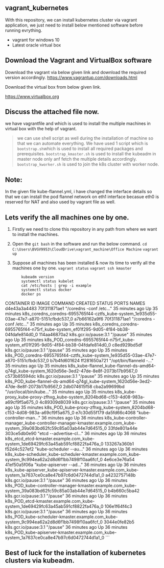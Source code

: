 ## vagrant_kubernetes
With this repository, we can install kubernetes cluster via vagrant application, we just need to install below mentioned software before running evrything.
* vagrant for windows 10
* Latest oracle virtual box

## Download the Vagrant and VirtualBox software
Download the vagrant via below given link and download the required version accordingly.
https://www.vagrantup.com/downloads.html 

Download the virtual box from below given link.

https://www.virtualbox.org

## Discuss the attached file now.
we have vagrantfile and which is used to install the multiple machines in virtual box with the help of vagrant.
> we can use shell script as well during the installation of machine so that we can automate everything.
> We have used 1 script which is ``` bootstrap.sh ```which is used to install all required packages and prerequisites.
> ``` bootstrap_kmaster.sh ``` is used to install the kubeadm in master node only anf fetch the multiple details accordingly.
> ``` bootstrap_kworker.sh ``` is used to join the k8s cluster with worker node.

## Note: 
In the given file kube-flannel.yml, i have changed the interface details so that we can install the pod flannel network on eth1 interface becasue eth0 is reserved for NAT and also used by vagrant file as well.

## Lets verify the all machines one by one.
1) Firstly we need to clone this repository in any path from where we want to install the machines.
2) Open the ```git bash``` in the software and run the below command.
    ``` cd C:\Users\BVGV9953\CloudDrive\vagrant_machine\Office Machine ```
    ``` vagrant up ```
    
3) Suppose all machines has been installed & now its time to verify all the machines one by one.
  ``` vagrant status ```
  ``` vagrant ssh kmaster ```
      ``` kubectl version
          kubeadm version
          systemctl status kubelet
          cat /etc/hosts | grep -i example
          systemctl status docker
          docker ps
CONTAINER ID        IMAGE                  COMMAND                  CREATED             STATUS              PORTS               NAMES
d4e43a3a4483        70f311871ae1           "/coredns -conf /etc…"   35 minutes ago      Up 35 minutes                           k8s_coredns_coredns-6955765f44-cztfs_kube-system_1e935d55-03ae-47e7-a870-5151cfbdc537_0
a7b66162a9f6        70f311871ae1           "/coredns -conf /etc…"   35 minutes ago      Up 35 minutes                           k8s_coredns_coredns-6955765f44-n75rf_kube-system_ef01f295-9d05-4f84-bb38-04fdafe814d0_0
114aa46870a2        k8s.gcr.io/pause:3.1   "/pause"                 35 minutes ago      Up 35 minutes                           k8s_POD_coredns-6955765f44-n75rf_kube-system_ef01f295-9d05-4f84-bb38-04fdafe814d0_0
c8ed929bd5df        k8s.gcr.io/pause:3.1   "/pause"                 35 minutes ago      Up 35 minutes                           k8s_POD_coredns-6955765f44-cztfs_kube-system_1e935d55-03ae-47e7-a870-5151cfbdc537_0
b7b4fd601624        ff281650a721           "/opt/bin/flanneld -…"   35 minutes ago      Up 35 minutes                           k8s_kube-flannel_kube-flannel-ds-amd64-q74gl_kube-system_1620d56e-3ed2-47de-8e8f-2073b17b9567_0
c573b85594dc        k8s.gcr.io/pause:3.1   "/pause"                 35 minutes ago      Up 35 minutes                           k8s_POD_kube-flannel-ds-amd64-q74gl_kube-system_1620d56e-3ed2-47de-8e8f-2073b17b9567_0
2db074615f58        cba2a99699bd           "/usr/local/bin/kube…"   35 minutes ago      Up 35 minutes                           k8s_kube-proxy_kube-proxy-zfhxg_kube-system_8204bd68-c153-4d08-983a-a69cf9f5a675_0
4c89309d8039        k8s.gcr.io/pause:3.1   "/pause"                 35 minutes ago      Up 35 minutes                           k8s_POD_kube-proxy-zfhxg_kube-system_8204bd68-c153-4d08-983a-a69cf9f5a675_0
e7c30d55f179        da5fd66c4068           "kube-controller-man…"   36 minutes ago      Up 36 minutes                           k8s_kube-controller-manager_kube-controller-manager-kmaster.example.com_kube-system_39a083bd62fc59c85a03ab44e7d64515_0
33fde801a44e        303ce5db0e90           "etcd --advertise-cl…"   36 minutes ago      Up 36 minutes                           k8s_etcd_etcd-kmaster.example.com_kube-system_1de69429fc63a45ab591cf8822fa476a_0
133267a360b1        f52d4c527ef2           "kube-scheduler --au…"   36 minutes ago      Up 36 minutes                           k8s_kube-scheduler_kube-scheduler-kmaster.example.com_kube-system_9c994ea62a2d8d6f1bb7498f10aa6fcf_0
4e6ce3e76a54        41ef50a5f06a           "kube-apiserver --ad…"   36 minutes ago      Up 36 minutes                           k8s_kube-apiserver_kube-apiserver-kmaster.example.com_kube-system_1a7637ce0ca8e47b97c6d0472744d1a1_0
a4232757148b        k8s.gcr.io/pause:3.1   "/pause"                 36 minutes ago      Up 36 minutes                           k8s_POD_kube-controller-manager-kmaster.example.com_kube-system_39a083bd62fc59c85a03ab44e7d64515_0
b4b660c5ba42        k8s.gcr.io/pause:3.1   "/pause"                 36 minutes ago      Up 36 minutes                           k8s_POD_etcd-kmaster.example.com_kube-system_1de69429fc63a45ab591cf8822fa476a_0
106e1f64f4c3        k8s.gcr.io/pause:3.1   "/pause"                 36 minutes ago      Up 36 minutes                           k8s_POD_kube-scheduler-kmaster.example.com_kube-system_9c994ea62a2d8d6f1bb7498f10aa6fcf_0
3044e0fe82b5        k8s.gcr.io/pause:3.1   "/pause"                 36 minutes ago      Up 36 minutes                           k8s_POD_kube-apiserver-kmaster.example.com_kube-system_1a7637ce0ca8e47b97c6d0472744d1a1_0 ```

## Best of luck for the installation of kubernetes clusters via kubeadm. ###
